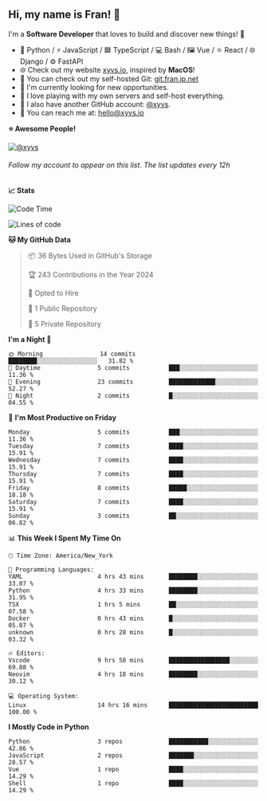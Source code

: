 ## Hi, my name is Fran! 👋

I'm a **Software Developer** that loves to build and discover new things! 🚀

- 🐍 Python / ⚡ JavaScript / 🟦 TypeScript / 💻 Bash / 🖼️ Vue / ⚛️ React / 🌐 Django / ⚙️ FastAPI
- 🌐 Check out my website [xyvs.io](https://xyvs.io), inspired by **MacOS**!
- 🔗 You can check out my self-hosted Git: [git.fran.jp.net](https://git.fran.jp.net/)
- 🌱 I'm currently looking for new opportunities.
- 🤖 I love playing with my own servers and self-host everything.
- 🔄 I also have another GitHub account: [@xyvs](https://github.com/xyvs).
- 📧 You can reach me at: [hello@xyvs.io](mailto:hello@xyvs.io)

<!--
**franrgb/franrgb** is a ✨ _special_ ✨ repository because its `README.md` (this file) appears on your GitHub profile.

Here are some ideas to get you started:

- 🔭 I’m currently working on ...
- 🌱 I’m currently learning ...
- 👯 I’m looking to collaborate on ...
- 🤔 I’m looking for help with ...
- 💬 Ask me about ...
- 📫 How to reach me: ...
- 😄 Pronouns: ...
- ⚡ Fun fact: ...
-->

<!--START_SECTION:waka-->
**⭐ Awesome People!** 

[![@xyvs](https://img.shields.io/badge/@xyvs-black?style=plastic&logo=github&logoColor=fff)](https://github.com/xyvs) 

###### Follow my account to appear on this list. *The list updates every 12h*

**📈 Stats** 

![Code Time](http://img.shields.io/badge/Code%20Time-14%20hrs%2016%20mins-blue)

![Lines of code](https://img.shields.io/badge/From%20Hello%20World%20I%27ve%20Written-7.1%20thousand%20lines%20of%20code-blue)

**🐱 My GitHub Data** 

> 📦 36 Bytes Used in GitHub's Storage 
 > 
> 🏆 243 Contributions in the Year 2024
 > 
> 💼 Opted to Hire
 > 
> 📜 1 Public Repository 
 > 
> 🔑 5 Private Repository 
 > 
**I'm a Night 🦉** 

```text
🌞 Morning                14 commits          ████████░░░░░░░░░░░░░░░░░   31.82 % 
🌆 Daytime                5 commits           ███░░░░░░░░░░░░░░░░░░░░░░   11.36 % 
🌃 Evening                23 commits          █████████████░░░░░░░░░░░░   52.27 % 
🌙 Night                  2 commits           █░░░░░░░░░░░░░░░░░░░░░░░░   04.55 % 
```
📅 **I'm Most Productive on Friday** 

```text
Monday                   5 commits           ███░░░░░░░░░░░░░░░░░░░░░░   11.36 % 
Tuesday                  7 commits           ████░░░░░░░░░░░░░░░░░░░░░   15.91 % 
Wednesday                7 commits           ████░░░░░░░░░░░░░░░░░░░░░   15.91 % 
Thursday                 7 commits           ████░░░░░░░░░░░░░░░░░░░░░   15.91 % 
Friday                   8 commits           █████░░░░░░░░░░░░░░░░░░░░   18.18 % 
Saturday                 7 commits           ████░░░░░░░░░░░░░░░░░░░░░   15.91 % 
Sunday                   3 commits           ██░░░░░░░░░░░░░░░░░░░░░░░   06.82 % 
```


📊 **This Week I Spent My Time On** 

```text
🕑︎ Time Zone: America/New_York

💬 Programming Languages: 
YAML                     4 hrs 43 mins       ████████░░░░░░░░░░░░░░░░░   33.07 % 
Python                   4 hrs 33 mins       ████████░░░░░░░░░░░░░░░░░   31.95 % 
TSX                      1 hrs 5 mins        ██░░░░░░░░░░░░░░░░░░░░░░░   07.58 % 
Docker                   0 hrs 43 mins       █░░░░░░░░░░░░░░░░░░░░░░░░   05.07 % 
unknown                  0 hrs 28 mins       █░░░░░░░░░░░░░░░░░░░░░░░░   03.32 % 

🔥 Editors: 
Vscode                   9 hrs 58 mins       █████████████████░░░░░░░░   69.88 % 
Neovim                   4 hrs 18 mins       ████████░░░░░░░░░░░░░░░░░   30.12 % 

💻 Operating System: 
Linux                    14 hrs 16 mins      █████████████████████████   100.00 % 
```

**I Mostly Code in Python** 

```text
Python                   3 repos             ███████████░░░░░░░░░░░░░░   42.86 % 
JavaScript               2 repos             ███████░░░░░░░░░░░░░░░░░░   28.57 % 
Vue                      1 repo              ████░░░░░░░░░░░░░░░░░░░░░   14.29 % 
Shell                    1 repo              ████░░░░░░░░░░░░░░░░░░░░░   14.29 % 
```




<!--END_SECTION:waka-->
